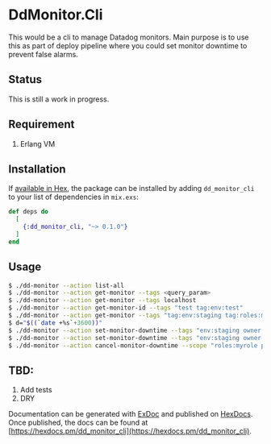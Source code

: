 # DdMonitor.Cli

This would be a cli to manage Datadog monitors. Main purpose is to use this as
part of deploy pipeline where you could set monitor downtime to prevent
false alarms.

## Status

This is still a work in progress.

## Requirement

1. Erlang VM

## Installation

If [available in Hex](https://hex.pm/docs/publish), the package can be installed
by adding `dd_monitor_cli` to your list of dependencies in `mix.exs`:

```elixir
def deps do
  [
    {:dd_monitor_cli, "~> 0.1.0"}
  ]
end
```

## Usage

```bash
$ ./dd-monitor --action list-all    
$ ./dd-monitor --action get-monitor --tags <query_param>
$ ./dd-monitor --action get-monitor --tags localhost
$ ./dd-monitor --action get-monitor-id --tags "test tag:env:test"
$ ./dd-monitor --action get-monitor --tags "tag:env:staging tag:roles:myrole localhost"
$ d="$((`date +%s`+3600))"    
$ ./dd-monitor --action set-monitor-downtime --tags "env:staging owner:me" --scope "roles:myrole process:sshd" --end $d
$ ./dd-monitor --action set-monitor-downtime --tags "env:staging owner:me" --scope "roles:myrole process:sshd" --end $d --mesage "make release"
$ ./dd-monitor --action cancel-monitor-downtime --scope "roles:myrole process:sshd" 
```

## TBD:

1. Add tests
2. DRY

Documentation can be generated with [ExDoc](https://github.com/elixir-lang/ex_doc)
and published on [HexDocs](https://hexdocs.pm). Once published, the docs can
be found at [https://hexdocs.pm/dd_monitor_cli](https://hexdocs.pm/dd_monitor_cli).

